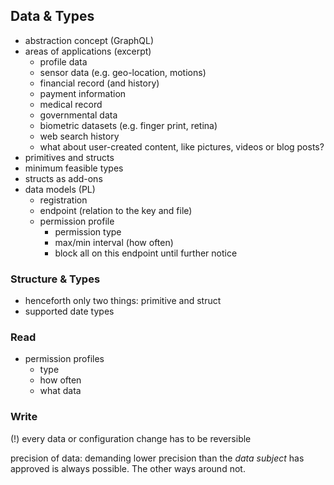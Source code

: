 ## Data & Types


+   abstraction concept (GraphQL)
+   areas of applications (excerpt)
    +   profile data
    +   sensor data (e.g. geo-location, motions)
    +   financial record (and history)
    +   payment information
    +   medical record
    +   governmental data
    +   biometric datasets (e.g. finger print, retina)
    +   web search history
    +   what about user-created content, like pictures, videos or blog posts?
+   primitives and structs
+   minimum feasible types
+   structs as add-ons
+   data models (PL)
    -   registration
    -   endpoint (relation to the key and file)
    -   permission profile
        +   permission type 
        +   max/min interval (how often)
        +   block all on this endpoint until further notice

### Structure & Types

+   henceforth only two things: primitive and struct
+   supported date types

### Read

+   permission profiles
    +   type
    +   how often
    +   what data

### Write

(!) every data or configuration change has to be reversible


precision of data: demanding lower precision than the *data subject* has approved is always 
possible. The other ways around not.
